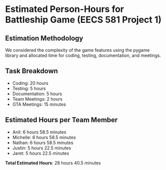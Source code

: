 # Estimated Person-Hours for Battleship Game (EECS 581 Project 1)

## Estimation Methodology
We considered the complexity of the game features using the pygame library and allocated time for coding, testing, documentation, and meetings.

## Task Breakdown
- Coding: 20 hours
- Testing: 5 hours
- Documentation: 5 hours
- Team Meetings: 2 hours
- GTA Meetings: 15 minutes

## Estimated Hours per Team Member
- Anil: 6 hours 58.5 minutes
- Michelle: 6 hours 58.5 minutes
- Nathan: 6 hours 58.5 minutes 
- Justin: 5 hours 22.5 minutes
- Jaret: 5 hours 22.5 minutes

**Total Estimated Hours**: 28 hours 40.5 minutes
